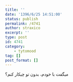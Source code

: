 ```yaml
---
title: ''
date: '1396/6/25 14:51:00'
status: publish
permalink: /4741
author: straxico
excerpt: ''
type: post
id: 4741
category:
    - tytomood
tag: []
post_format: []
---
```

میگفت با خودم، بدون تو چیکار کنم؟